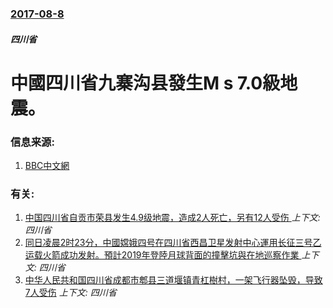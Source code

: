 ### [2017-08-8](/news/2017/08/8/index.md)

##### 四川省
# 中國四川省九寨沟县發生M s 7.0級地震。 




### 信息来源:

1. [BBC中文網](http://www.bbc.com/zhongwen/simp/chinese-news-40869997)

### 有关:

1. [中国四川省自贡市荣县发生4.9级地震，造成2人死亡，另有12人受伤 ](/news/2019/02/25/中国四川省自贡市荣县发生49级地震-造成2人死亡-另有12人受伤.md) _上下文: 四川省_
2. [ 同日凌晨2时23分，中國嫦娥四号在四川省西昌卫星发射中心運用长征三号乙运载火箭成功发射。預計2019年登陸月球背面的撞擊坑與在地巡察作業 ](/news/2018/12/8/同日凌晨2时23分-中國嫦娥四号在四川省西昌卫星发射中心運用长征三号乙运载火箭成功发射-預計2019年登陸月球背面的撞.md) _上下文: 四川省_
3. [中华人民共和国四川省成都市郫县三道堰镇青杠樹村，一架飞行器坠毁，导致7人受伤](/news/2014/11/15/中华人民共和国四川省成都市郫县三道堰镇青杠樹村-一架飞行器坠毁-导致7人受伤.md) _上下文: 四川省_
